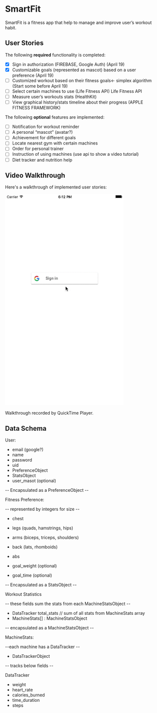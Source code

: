 # SmartFit

SmartFit is a fitness app that help to manage and improve user’s workout habit.

## User Stories

The following **required** functionality is completed:

- [X] Sign in authorization (FIREBASE, Google Auth) (April 19)
- [X] Customizable goals (represented as mascot) based on a user preference (April 19)
- [ ] Customized workout based on their fitness goals← simplex algorithm (Start some before April 19)
- [ ] Select certain machines to use (Life Fitness API) Life Fitness API
- [ ] Measure user’s workouts stats (HealthKit)
- [ ] View graphical history/stats timeline about their progress (APPLE FITNESS FRAMEWORK)

The following **optional** features are implemented:

- [ ] Notification for workout reminder
- [ ] A personal “mascot” (avatar?)
- [ ] Achievement for different goals
- [ ] Locate nearest gym with certain machines
- [ ] Order for personal trainer
- [ ] Instruction of using machines (use api to show a video tutorial) 
- [ ] Diet tracker and nutrition help

## Video Walkthrough 

Here's a walkthrough of implemented user stories:

![Screenshot](walkthrough.gif)

Walkthrough recorded by QuickTime Player.

## Data Schema

User:
- email (google?)
- name
- password
- uid
- PreferenceObject
- StatsObject
- user_masot (optional)

-- Encapsulated as a PreferenceObject --

Fitness Preference:
  
  -- represented by integers for size --
  
  - chest
  - legs (quads, hamstrings, hips)
  - arms (biceps, triceps, shoulders)
  - back (lats, rhomboids)
  - abs

  - goal_weight (optional)
  - goal_time (optional)

-- Encapsulated as a StatsObject --

Workout Statistics

  -- these fields sum the stats from each MachineStatsObject --

  - DataTracker total_stats // sum of all stats from MachineStats array
  - MachineStats[] : MachineStatsObject

-- encapsulated as a MachineStatsObject --

MachineStats:

  --each machine has a DataTracker --

  - DataTrackerObject

-- tracks below fields --

DataTracker
  - weight
  - heart_rate
  - calories_burned
  - time_duration
  - steps